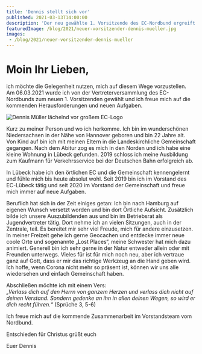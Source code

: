 ```yaml
---
title: 'Dennis stellt sich vor'
published: 2021-03-13T14:00:00
description: 'Der neu gewählte 1. Vorsitzende des EC-Nordbund ergreift zum ersten mal auf unserer Website das Wort und stellt sich vor.'
featuredImage: /blog/2021/neuer-vorsitzender-dennis-mueller.jpg
images:
 - /blog/2021/neuer-vorsitzender-dennis-mueller
---
```


# Moin Ihr Lieben,

ich möchte die Gelegenheit nutzen, mich auf diesem Wege vorzustellen.  
Am 06.03.2021 wurde ich von der Vertreterversammlung des EC-Nordbunds zum neuen 1. Vorsitzenden gewählt und ich freue mich auf die kommenden Herausforderungen und neuen Aufgaben.

![Dennis Müller lächelnd vor großem EC-Logo](/blog/2021/neuer-vorsitzender-dennis-mueller.jpg "Foto: Dennis Müller")
<!-- TODO: <ec-image-container :images="images"></ec-image-container> -->

Kurz zu meiner Person und wo ich herkomme. Ich bin im wunderschönen Niedersachsen in der Nähe von Hannover geboren und bin 22 Jahre alt. Von Kind auf bin ich mit meinen Eltern in die Landeskirchliche Gemeinschaft gegangen. Nach dem Abitur zog es mich in den Norden und ich habe eine kleine Wohnung in Lübeck gefunden. 2019 schloss ich meine Ausbildung zum Kaufmann für Verkehrsservice bei der Deutschen Bahn erfolgreich ab.

In Lübeck habe ich den örtlichen EC und die Gemeinschaft kennengelernt und fühle mich bis heute absolut wohl. Seit 2019 bin ich im Vorstand des EC-Lübeck tätig und seit 2020 im Vorstand der Gemeinschaft und freue mich immer auf neue Aufgaben.

Beruflich hat sich in der Zeit einiges getan: Ich bin nach Hamburg auf eigenen Wunsch versetzt worden und bin dort Örtliche Aufsicht. Zusätzlich bilde ich unsere Auszubildenden aus und bin im Betriebsrat als Jugendvertreter tätig. Dort nehme ich an vielen Sitzungen, auch in der Zentrale, teil. Es bereitet mir sehr viel Freude, mich für andere einzusetzen. In meiner Freizeit gehe ich gerne Geocachen und entdecke immer neue coole Orte und sogenannte „Lost Places“, meine Schwester hat mich dazu animiert. Generell bin ich sehr gerne in der Natur entweder allein oder mit Freunden unterwegs. 
Vieles für ist für mich noch neu, aber ich vertraue ganz auf Gott, dass er mir das richtige Werkzeug an die Hand geben wird. Ich hoffe, wenn Corona nicht mehr so präsent ist, können wir uns alle wiedersehen und einfach Gemeinschaft haben.

Abschließen möchte ich mit einem Vers:  
_„Verlass dich auf den Herrn von ganzem Herzen und verlass dich nicht auf deinen Verstand. Sondern gedenke an ihn in allen deinen Wegen, so wird er dich recht führen.“_ (Sprüche 3, 5-6)

Ich freue mich auf die kommende Zusammenarbeit im Vorstandsteam vom Nordbund.

Entschieden für Christus grüßt euch

Euer Dennis